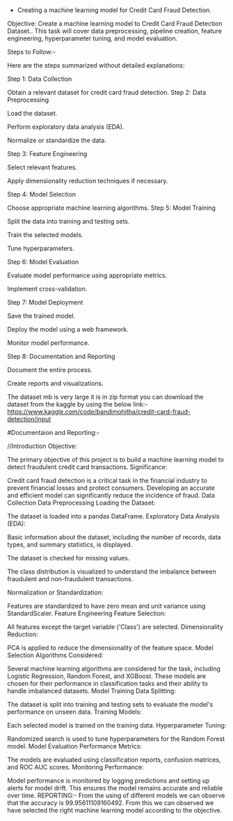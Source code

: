 - Creating a machine learning model for Credit Card Fraud Detection.

Objective: Create a machine learning model to Credit Card Fraud Detection Dataset.. This task will cover data preprocessing, pipeline creation, feature engineering, hyperparameter tuning, and model evaluation.

Steps to Follow:-

Here are the steps summarized without detailed explanations:

Step 1: Data Collection

Obtain a relevant dataset for credit card fraud detection. Step 2: Data Preprocessing

Load the dataset.

Perform exploratory data analysis (EDA).

Normalize or standardize the data.

Step 3: Feature Engineering

Select relevant features.

Apply dimensionality reduction techniques if necessary.

Step 4: Model Selection

Choose appropriate machine learning algorithms. Step 5: Model Training

Split the data into training and testing sets.

Train the selected models.

Tune hyperparameters.

Step 6: Model Evaluation

Evaluate model performance using appropriate metrics.

Implement cross-validation.

Step 7: Model Deployment

Save the trained model.

Deploy the model using a web framework.

Monitor model performance.

Step 8: Documentation and Reporting

Document the entire process.

Create reports and visualizations.


The dataset mb is very large it is in zip format you can download the dataset from the kaggle by using the below link:-
https://www.kaggle.com/code/bandimohitha/credit-card-fraud-detection/input


#Documentaion and Reporting:-

//Introduction
Objective:

The primary objective of this project is to build a machine learning model to detect fraudulent credit card transactions.
Significance:

Credit card fraud detection is a critical task in the financial industry to prevent financial losses and protect consumers. Developing an accurate and efficient model can significantly reduce the incidence of fraud.
Data Collection
Data Preprocessing
Loading the Dataset:

The dataset is loaded into a pandas DataFrame.
Exploratory Data Analysis (EDA):

Basic information about the dataset, including the number of records, data types, and summary statistics, is displayed.

The dataset is checked for missing values.

The class distribution is visualized to understand the imbalance between fraudulent and non-fraudulent transactions.

Normalization or Standardization:

Features are standardized to have zero mean and unit variance using StandardScaler.
Feature Engineering
Feature Selection:

All features except the target variable ('Class') are selected.
Dimensionality Reduction:

PCA is applied to reduce the dimensionality of the feature space.
Model Selection
Algorithms Considered:

Several machine learning algorithms are considered for the task, including Logistic Regression, Random Forest, and XGBoost. These models are chosen for their performance in classification tasks and their ability to handle imbalanced datasets.
Model Training
Data Splitting:

The dataset is split into training and testing sets to evaluate the model's performance on unseen data.
Training Models:

Each selected model is trained on the training data.
Hyperparameter Tuning:

Randomized search is used to tune hyperparameters for the Random Forest model.
Model Evaluation
Performance Metrics:

The models are evaluated using classification reports, confusion matrices, and ROC AUC scores.
Monitoring Performance:

Model performance is monitored by logging predictions and setting up alerts for model drift. This ensures the model remains accurate and reliable over time.
REPORTING:- From the using of different models we can observe that the accuracy is 99.95611109160492. From this we can observed we have selected the right machine learning model according to the objective.
